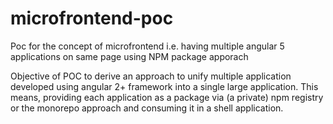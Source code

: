 # microfrontend-poc
Poc for the concept of microfrontend i.e. having multiple angular 5 applications on same page using NPM package apporach

Objective of POC to derive an approach to unify multiple application developed using angular 2+ framework into a single large application.
This means, providing each application as a package via (a private) npm registry or the monorepo approach and consuming it in a shell application.

